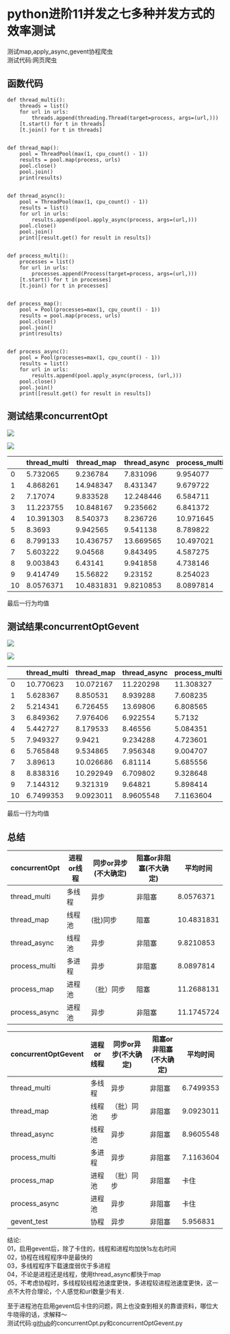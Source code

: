 # python进阶11并发之七多种并发方式的效率测试
测试map,apply_async,gevent协程爬虫  
测试代码:网页爬虫  

## 函数代码  
```
def thread_multi():
    threads = list()
    for url in urls:
        threads.append(threading.Thread(target=process, args=(url,)))
    [t.start() for t in threads]
    [t.join() for t in threads]


def thread_map():
    pool = ThreadPool(max(1, cpu_count() - 1))
    results = pool.map(process, urls)
    pool.close()
    pool.join()
    print(results)


def thread_async():
    pool = ThreadPool(max(1, cpu_count() - 1))
    results = list()
    for url in urls:
        results.append(pool.apply_async(process, args=(url,)))
    pool.close()
    pool.join()
    print([result.get() for result in results])


def process_multi():
    processes = list()
    for url in urls:
        processes.append(Process(target=process, args=(url,)))
    [t.start() for t in processes]
    [t.join() for t in processes]


def process_map():
    pool = Pool(processes=max(1, cpu_count() - 1))
    results = pool.map(process, urls)
    pool.close()
    pool.join()
    print(results)


def process_async():
    pool = Pool(processes=max(1, cpu_count() - 1))
    results = list()
    for url in urls:
        results.append(pool.apply_async(process, (url,)))
    pool.close()
    pool.join()
    print([result.get() for result in results])
```

## 测试结果concurrentOpt  
![](_v_images/20200530165323184_493061281.png)  


![](_v_images/20200530165334423_70013299.png)  


|      | thread_multi | thread_map | thread_async | process_multi | process_map | process_async |
| ---- | ------------ | ---------- | ------------ | ------------- | ----------- | ------------- |
| 0    | 5.732065     | 9.236784   | 7.831096     | 9.954077      | 9.778723    | 12.086315     |
| 1    | 4.868261     | 14.948347  | 8.431347     | 9.679722      | 17.086732   | 6.354689      |
| 2    | 7.17074      | 9.833528   | 12.248446    | 6.584711      | 17.405191   | 17.600024     |
| 3    | 11.223755    | 10.848167  | 9.235662     | 6.841372      | 9.969995    | 11.37249      |
| 4    | 10.391303    | 8.540373   | 8.236726     | 10.971645     | 8.964562    | 9.265784      |
| 5    | 8.3693       | 9.942565   | 9.541138     | 8.789822      | 8.266148    | 10.571744     |
| 6    | 8.799133     | 10.436757  | 13.669565    | 10.497021     | 9.668785    | 10.168379     |
| 7    | 5.603222     | 9.04568    | 9.843495     | 4.587275      | 14.596141   | 10.470989     |
| 8    | 9.003843     | 6.43141    | 9.941858     | 4.738146      | 8.170778    | 9.773284      |
| 9    | 9.414749     | 15.56822   | 9.23152      | 8.254023      | 8.781076    | 14.082026     |
| 10   | 8.0576371    | 10.4831831 | 9.8210853    | 8.0897814     | 11.2688131 | 11.1745724    |
最后一行为均值  

## 测试结果concurrentOptGevent  
![](_v_images/20200530170150361_1240656248.png)  

![](_v_images/20200530170201434_1766846624.png)  


|      | thread_multi | thread_map | thread_async | process_multi | process_map | process_async | gevent_test |
| ---- | ------------ | ---------- | ------------ | ------------- | ----------- | ------------- | ----------- |
| 0    | 10.770623    | 10.072167  | 11.220298    | 11.308327     | 3.40E-05    | 1.00E-05      | 6.035623    |
| 1    | 5.628367     | 8.850531   | 8.939288     | 7.608235      | 3.20E-05    | 1.00E-05      | 6.700398    |
| 2    | 5.214341     | 6.726455   | 13.69806     | 6.808565      | 3.20E-05    | 1.10E-05      | 6.868222    |
| 3    | 6.849362     | 7.976406   | 6.922554     | 5.7132        | 1.70E-05    | 5.00E-06      | 3.650169    |
| 4    | 5.442727     | 8.179533   | 8.46556      | 5.084351      | 3.00E-05    | 1.10E-05      | 7.655325    |
| 5    | 7.949327     | 9.9421     | 9.234288     | 4.723601      | 3.30E-05    | 1.00E-05      | 4.739602    |
| 6    | 5.765848     | 9.534865   | 7.956348     | 9.004707      | 2.00E-05    | 6.00E-06      | 5.40825     |
| 7    | 3.89613      | 10.026686  | 6.81114      | 5.685556      | 3.60E-05    | 1.00E-05      | 4.534598    |
| 8    | 8.838316     | 10.292949  | 6.709802     | 9.328648      | 1.80E-05    | 5.00E-06      | 5.724812    |
| 9    | 7.144312     | 9.321319   | 9.64821      | 5.898414      | 3.30E-05    | 1.00E-05      | 8.251311    |
| 10   | 6.7499353    | 9.0923011  | 8.9605548    | 7.1163604     | 2.85E-05    | 8.80E-06      | 5.956831    |
最后一行为均值  


## 总结

| concurrentOpt | 进程or线程 | 同步or异步(不大确定) | 阻塞or非阻塞(不大确定) |  平均时间   |
| ------------- | -------- | ----------------- | ------------------ | ---------- |
| thread_multi  | 多线程     | 异步              | 非阻塞              | 8.0576371  |
| thread_map    | 线程池     | (批)同步           | 阻塞                | 10.4831831 |
| thread_async  | 线程池     | 异步              | 非阻塞              | 9.8210853  |
| process_multi | 多进程     | 异步              | 非阻塞              | 8.0897814  |
| process_map   | 进程池     | （批）同步          | 阻塞                | 11.2688131 |
| process_async | 进程池     | 异步              | 非阻塞              | 11.1745724 |


| concurrentOptGevent | 进程or线程 | 同步or异步(不大确定) | 阻塞or非阻塞(不大确定) |  平均时间  |
| ------------------ | -------- | ----------------- | ------------------ | --------- |
| thread_multi        | 多线程     | 异步              | 非阻塞              | 6.7499353 |
| thread_map          | 线程池     | （批）同步          | 非阻塞              | 9.0923011 |
| thread_async        | 线程池     | 异步              | 非阻塞              | 8.9605548 |
| process_multi       | 多进程     | 异步              | 非阻塞              | 7.1163604 |
| process_map         | 进程池     | （批）同步          | 非阻塞              | 卡住      |
| process_async       | 进程池     | 异步              | 非阻塞              | 卡住      |
| gevent_test         | 协程      | 异步              | 非阻塞              | 5.956831 |

结论:  
01，启用gevent后，除了卡住的，线程和进程均加快1s左右时间  
02，协程在线程程序中是最快的  
03，多线程程序下载速度弱优于多进程  
04，不论是进程还是线程，使用thread_async都快于map  
05，不考虑协程时，多线程较线程池速度更快，多进程较进程池速度更快，这一点不大符合理论，个人感觉和url数量少有关.  

至于进程池在启用gevent后卡住的问题，网上也没查到相关的靠谱资料，哪位大牛晓得的话，求解释～  
测试代码:[github](https://github.com/yuanjh6/scripts)的concurrentOpt.py和concurrentOptGevent.py  
